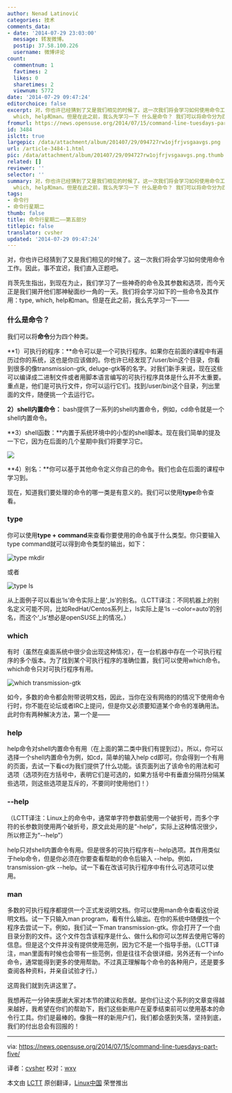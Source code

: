 ```yaml
---
author: Nenad Latinović
categories: 技术
comments_data:
- date: '2014-07-29 23:03:00'
  message: 转发微博。
  postip: 37.58.100.226
  username: 微博评论
count:
  commentnum: 1
  favtimes: 2
  likes: 0
  sharetimes: 2
  viewnum: 5772
date: '2014-07-29 09:47:24'
editorchoice: false
excerpt: 对，你也许已经猜到了又是我们相见的时候了。这一次我们将会学习如何使用命令工作。因此，事不宜迟，我们直入正题吧。 肖茨先生指出，到现在为止，我们学习了一些神奇的命令及其参数和选项，而今天正是我们揭开他们那神秘面纱一角的一天。我们将会学习如下的一些命令及其作用：type,
  which, help和man。但是在此之前，我么先学习一下 什么是命令？ 我们可以将命令分为四个种类。 1）可执行的程序：命令可以是一个可执行程序。如果你在前面的课程中有遍历过你的系统，这也是你应该做的。你也许已经发现了/user/bin这个目录，你看到很多的像
fromurl: https://news.opensuse.org/2014/07/15/command-line-tuesdays-part-five/
id: 3484
islctt: true
largepic: /data/attachment/album/201407/29/094727rw1ojfrjvsgaavgs.png
url: /article-3484-1.html
pic: /data/attachment/album/201407/29/094727rw1ojfrjvsgaavgs.png.thumb.jpg
related: []
reviewer: ''
selector: ''
summary: 对，你也许已经猜到了又是我们相见的时候了。这一次我们将会学习如何使用命令工作。因此，事不宜迟，我们直入正题吧。 肖茨先生指出，到现在为止，我们学习了一些神奇的命令及其参数和选项，而今天正是我们揭开他们那神秘面纱一角的一天。我们将会学习如下的一些命令及其作用：type,
  which, help和man。但是在此之前，我么先学习一下 什么是命令？ 我们可以将命令分为四个种类。 1）可执行的程序：命令可以是一个可执行程序。如果你在前面的课程中有遍历过你的系统，这也是你应该做的。你也许已经发现了/user/bin这个目录，你看到很多的像
tags:
- 命令行
- 命令行星期二
thumb: false
title: 命令行星期二——第五部分
titlepic: false
translator: cvsher
updated: '2014-07-29 09:47:24'
---
```


对，你也许已经猜到了又是我们相见的时候了。这一次我们将会学习如何使用命令工作。因此，事不宜迟，我们直入正题吧。


肖茨先生指出，到现在为止，我们学习了一些神奇的命令及其参数和选项，而今天正是我们揭开他们那神秘面纱一角的一天。我们将会学习如下的一些命令及其作用：type, which, help和man。但是在此之前，我么先学习一下——


### 什么是命令？


我们可以将**命令**分为四个种类。


**1）可执行的程序：**命令可以是一个可执行程序。如果你在前面的课程中有遍历过你的系统，这也是你应该做的。你也许已经发现了/user/bin这个目录，你看到很多的像transmission-gtk, deluge-gtk等的名字。对我们新手来说，现在这些可以编译成二进制文件或者用脚本语言编写的可执行程序具体是什么并不太重要。重点是，他们是可执行文件，你可以运行它们。找到/user/bin这个目录，列出里面的文件，随便挑一个去运行它。


**2）shell内置命令：** bash提供了一系列的shell内置命令，例如，cd命令就是一个shell内置命令。


**3）shell函数：**内置于系统环境中的小型的shell脚本。现在我们简单的提及一下它，因为在后面的几个星期中我们将要学习它。


![](/data/attachment/album/201407/29/094727rw1ojfrjvsgaavgs.png)


**4）别名：**你可以基于其他命令定义你自己的命令。我们也会在后面的课程中学习到。


 


现在，知道我们要处理的命令的哪一类是有意义的。我们可以使用**type**命令查看。


### type


你可以使用**type + command**来查看你要使用的命令属于什么类型。你只要输入type command就可以得到命令类型的输出，如下：


![type mkdir](/data/attachment/album/201407/29/094731zpt69t606xzzt6e7.png)


或者


![type ls](/data/attachment/album/201407/29/094734viyejhav8h2rngez.png)


从上面例子可以看出‘ls’命令实际上是‘\_ls’的别名。（LCTT译注：不同机器上的别名定义可能不同，比如RedHat/Centos系列上，ls实际上是‘ls --color=auto’的别名，而这个‘\_ls’想必是openSUSE上的情况。）


### which


有时（虽然在桌面系统中很少会出现这种情况），在一台机器中存在一个可执行程序的多个版本。为了找到某个可执行程序的准确位置，我们可以使用which命令。which命令只对可执行程序有用。


![which transmission-gtk](/data/attachment/album/201407/29/094735brtpy8j8787plipi.png)


如今，多数的命令都会附带说明文档，因此，当你在没有网络的的情况下使用命令行时，你不能在论坛或者IRC上提问，但是你又必须要知道某个命令的准确用法。此时你有两种解决方法，第一个是——


### help


help命令对shell内置命令有用（在上面的第二类中我们有提到过）。所以，你可以选择一个shell内置命令为例，如cd，简单的输入help cd即可。你会得到一个有用的页面，去试一下看cd为我们提供了什么功能。该页面列出了该命令的用法和可选项（选项列在方括号中，表明它们是可选的，如果方括号中有垂直分隔符分隔某些选项，则这些选项是互斥的，不要同时使用他们！）


### --help


（LCTT译注：Linux上的命令中，通常单字符参数前使用一个破折号，而多个字符的长参数则使用两个破折号，原文此处用的是“-help”，实际上这种情况很少，所以修正为“--help”）


help只对shell内置命令有用。但是很多的可执行程序有--help选项。其作用类似于help命令，但是你必须在你要查看帮助的命令后输入 --help。例如，transmission-gtk --help。试一下看在改该可执行程序中有什么可选项可以使用。


### man


多数的可执行程序都提供一个正式发说明文档。你可以使用man命令查看这份说明文档。试一下只输入man program，看有什么输出。在你的系统中随便找一个程序去尝试一下。例如，我们试一下man transmission-gtk。你会打开了一个由目录分割的文件。这个文件包含该程序是什么、做什么和你可以怎样去使用它等的信息。但是这个文件并没有提供使用范例，因为它不是一个指导手册。（LCTT译注，man里面有时候也会带有一些范例，但是往往不会很详细，另外还有一个info命令，通常能得到更多的使用帮助。不过真正理解每个命令的各种用户，还是要多查阅各种资料，并亲自试验才行。）


这周我们就到先讲这里了。


我想再花一分钟来感谢大家对本节的建议和贡献。是你们让这个系列的文章变得越来越好，我希望在你们的帮助下，我们这些新用户在夏季结束前可以使用基本的命令行工具。你们是最棒的。像我一样的新用户们，我们都会感到失落，坚持到底，我们的付出总会有回报的！




---


via: <https://news.opensuse.org/2014/07/15/command-line-tuesdays-part-five/>


译者：[cvsher](https://github.com/cvsher) 校对：[wxy](https://github.com/wxy)


本文由 [LCTT](https://github.com/LCTT/TranslateProject) 原创翻译，[Linux中国](http://linux.cn/) 荣誉推出